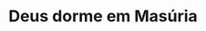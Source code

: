 ---
ref: sol-010-0028
title: "Deus dorme em Masúria"
author_name: ["Figueiredo Sobral"]
publisher: ["Publicações Europa América"]
year: "unknown date"
origin: ["Portugal"]
formats: ["book-cover"]
disciplines: ["graphic-design"]
tags:
layout: artifact
status: ["scan"]
published: false
int_published: false
image_count:
date_added: 2023-06-16
batch:
---